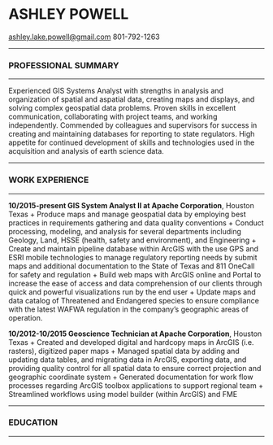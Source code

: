 # ASHLEY POWELL
ashley.lake.powell@gmail.com    801-792-1263 
***
### PROFESSIONAL SUMMARY 
***
Experienced GIS Systems Analyst with strengths in analysis and organization of spatial and aspatial data, creating maps and displays, and solving complex geospatial data problems. Proven skills in excellent communication, collaborating with project teams, and working independently. Commended by colleagues and supervisors for success in creating and maintaining databases for reporting to state regulators. High appetite for continued development of skills and technologies used in the acquisition and analysis of earth science data.
***
### WORK EXPERIENCE 
***
__10/2015-present GIS System Analyst II at Apache Corporation__, Houston Texas
    + Produce maps and manage geospatial data by employing best practices in requirements gathering and data quality conventions
    +	Conduct processing, modeling, and analysis for several departments including Geology, Land, HSSE (health, safety and environment), and Engineering
    +	Create and maintain pipeline database within ArcGIS with the use GPS and ESRI mobile technologies to manage regulatory reporting needs by submit maps and additional documentation to the State of Texas and 811 OneCall for safety and regulation
    +	Build web maps with ArcGIS online and Portal to increase the ease of access and data comprehension of our clients through quick and powerful visualizations run by the end user 
    +	Update maps and data catalog of Threatened and Endangered species to ensure compliance with the latest WAFWA regulation in the company’s geographic areas of operation.

__10/2012-10/2015 Geoscience Technician at Apache Corporation__, Houston Texas
    +	Created and developed digital and hardcopy maps in ArcGIS (i.e. rasters), digitized paper maps
    +	Managed spatial data by adding and updating data tables, and migrating data in ArcGIS, exporting data, and providing quality control for all spatial data to ensure correct projection and geographic coordinate system
    +	Generated documentation for work flow processes regarding ArcGIS toolbox applications to support regional team
    +	Streamlined workflows using model builder (within ArcGIS) and FME
***
### EDUCATION
***


